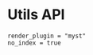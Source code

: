 # Utils API

```{autodoc2-object} ccrvam.checkerboard.utils
render_plugin = "myst"
no_index = true
```